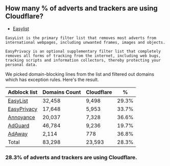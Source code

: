 ## How many % of adverts and trackers are using Cloudflare?


- [Easylist](https://web.archive.org/web/20210516110248/https://easylist.to/)
```
EasyList is the primary filter list that removes most adverts from international webpages, including unwanted frames, images and objects.

EasyPrivacy is an optional supplementary filter list that completely removes all forms of tracking from the internet, including web bugs, tracking scripts and information collectors, thereby protecting your personal data.
```


We picked domain-blocking lines from the list and filtered out domains which has exception rules.
Here's the result.


| Adblock list | Domains Count | Cloudflare | % |
| --- | --- | --- | --- |
| [EasyList](https://easylist.to/easylist/easylist.txt) | 32,458 | 9,498 | 29.3% |
| [EasyPrivacy](https://easylist.to/easylist/easyprivacy.txt) | 17,648 | 5,953 | 33.7% |
| [Annoyance](https://secure.fanboy.co.nz/fanboy-annoyance.txt) | 20,037 | 7,328 | 36.6% |
| [AdGuard](https://adguardteam.github.io/AdGuardSDNSFilter/Filters/filter.txt) | 46,784 | 9,236 | 19.7% |
| [AdAway](https://raw.githubusercontent.com/AdAway/adaway.github.io/master/hosts.txt) | 2,114 | 778 | 36.8% |
| Total | 83,298 | 23,593 | 28.3% |


### 28.3% of adverts and trackers are using Cloudflare.